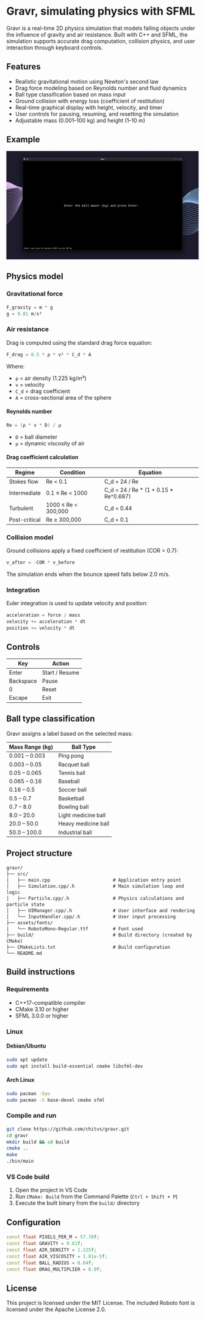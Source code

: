 # Gravr, simulating physics with SFML

Gravr is a real-time 2D physics simulation that models falling objects under the influence of gravity and air resistance. Built with C++ and SFML, the simulation supports accurate drag computation, collision physics, and user interaction through keyboard controls.

## Features

* Realistic gravitational motion using Newton's second law
* Drag force modeling based on Reynolds number and fluid dynamics
* Ball type classification based on mass input
* Ground collision with energy loss (coefficient of restitution)
* Real-time graphical display with height, velocity, and timer
* User controls for pausing, resuming, and resetting the simulation
* Adjustable mass (0.001–100 kg) and height (1–10 m)

## Example

![Example](assets/gravr.gif)

## Physics model

### Gravitational force

```cpp
F_gravity = m * g
g = 9.81 m/s²
```

### Air resistance

Drag is computed using the standard drag force equation:

```cpp
F_drag = 0.5 * ρ * v² * C_d * A
```

Where:

* `ρ` = air density (1.225 kg/m³)
* `v` = velocity
* `C_d` = drag coefficient
* `A` = cross-sectional area of the sphere

#### Reynolds number

```cpp
Re = (ρ * v * D) / μ
```

* `D` = ball diameter
* `μ` = dynamic viscosity of air

#### Drag coefficient calculation

| Regime        | Condition           | Equation                                |
| ------------- | ------------------- | ----------------------------------------|
| Stokes flow   | Re < 0.1            | C_d = 24 / Re                           |
| Intermediate  | 0.1 ≤ Re < 1000     | C_d = 24 / Re \* (1 + 0.15 \* Re^0.687) |
| Turbulent     | 1000 ≤ Re < 300,000 | C_d = 0.44                              |
| Post-critical | Re ≥ 300,000        | C_d = 0.1                               |

### Collision model

Ground collisions apply a fixed coefficient of restitution (COR = 0.7):

```cpp
v_after = -COR * v_before
```

The simulation ends when the bounce speed falls below 2.0 m/s.

### Integration

Euler integration is used to update velocity and position:

```cpp
acceleration = force / mass
velocity += acceleration * dt
position += velocity * dt
```

## Controls

| Key       | Action         |
| --------- | -------------- |
| Enter     | Start / Resume |
| Backspace | Pause          |
| 0         | Reset          |
| Escape    | Exit           |

## Ball type classification

Gravr assigns a label based on the selected mass:

| Mass Range (kg) | Ball Type             |
| --------------- | --------------------- |
| 0.001 – 0.003   | Ping pong             |
| 0.003 – 0.05    | Racquet ball          |
| 0.05 – 0.065    | Tennis ball           |
| 0.065 – 0.16    | Baseball              |
| 0.16 – 0.5      | Soccer ball           |
| 0.5 – 0.7       | Basketball            |
| 0.7 – 8.0       | Bowling ball          |
| 8.0 – 20.0      | Light medicine ball   |
| 20.0 – 50.0     | Heavy medicine ball   |
| 50.0 – 100.0    | Industrial ball       |

## Project structure

```
gravr/
├── src/
│   ├── main.cpp                       # Application entry point
│   ├── Simulation.cpp/.h              # Main simulation loop and logic
│   ├── Particle.cpp/.h                # Physics calculations and particle state
│   ├── UIManager.cpp/.h               # User interface and rendering
│   └── InputHandler.cpp/.h            # User input processing
├── assets/fonts/
|   └── RobotoMono-Regular.ttf         # Font used
├── build/                             # Build directory (created by CMake)
├── CMakeLists.txt                     # Build configuration
└── README.md
```

## Build instructions

### Requirements

* C++17-compatible compiler
* CMake 3.10 or higher
* SFML 3.0.0 or higher

### Linux

#### Debian/Ubuntu

```bash
sudo apt update
sudo apt install build-essential cmake libsfml-dev
```

#### Arch Linux

```bash
sudo pacman -Syu
sudo pacman -S base-devel cmake sfml
```

### Compile and run

```bash
git clone https://github.com/chitvs/gravr.git
cd gravr
mkdir build && cd build
cmake ..
make
./bin/main
```

### VS Code build

1. Open the project in VS Code
2. Run `CMake: Build` from the Command Palette (`Ctrl + Shift + P`)
3. Execute the built binary from the `build/` directory

## Configuration

```cpp
const float PIXELS_PER_M = 57.78f;
const float GRAVITY = 9.81f;
const float AIR_DENSITY = 1.225f;
const float AIR_VISCOSITY = 1.81e-5f;
const float BALL_RADIUS = 0.04f;
const float DRAG_MULTIPLIER = 8.0f;
```

## License

This project is licensed under the MIT License.
The included Roboto font is licensed under the Apache License 2.0.
